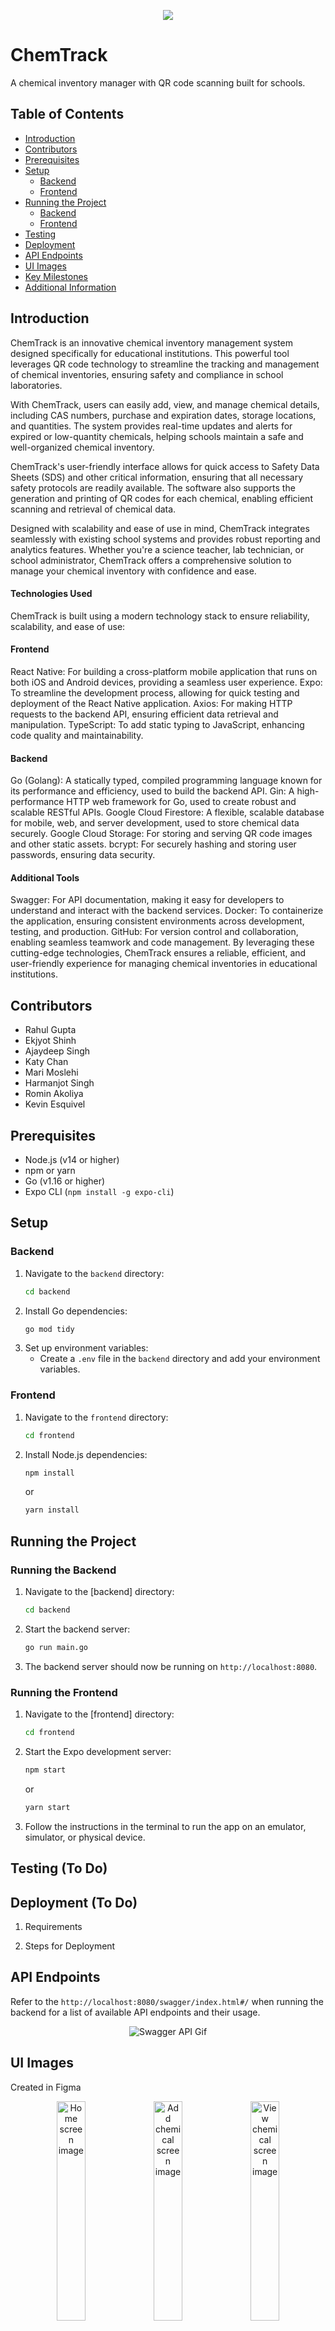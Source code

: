 <p align="center">
   <img src="./assets/banner.png"/>
</p>

# ChemTrack
A chemical inventory manager with QR code scanning built for schools.

## Table of Contents
- [Introduction](#introduction)
- [Contributors](#contributors)
- [Prerequisites](#prerequisites)
- [Setup](#setup)
  - [Backend](#backend)
  - [Frontend](#frontend)
- [Running the Project](#running-the-project)
  - [Backend](#running-the-backend)
  - [Frontend](#running-the-frontend)
- [Testing](#testing-to-do)
- [Deployment](#deployment-to-do)
- [API Endpoints](#api-endpoints)
- [UI Images](#ui-images)
- [Key Milestones](#key-milestones-for-191)
- [Additional Information](#additional-information)

## Introduction
ChemTrack is an innovative chemical inventory management system designed specifically for educational institutions. This powerful tool leverages QR code technology to streamline the tracking and management of chemical inventories, ensuring safety and compliance in school laboratories.

With ChemTrack, users can easily add, view, and manage chemical details, including CAS numbers, purchase and expiration dates, storage locations, and quantities. The system provides real-time updates and alerts for expired or low-quantity chemicals, helping schools maintain a safe and well-organized chemical inventory.

ChemTrack's user-friendly interface allows for quick access to Safety Data Sheets (SDS) and other critical information, ensuring that all necessary safety protocols are readily available. The software also supports the generation and printing of QR codes for each chemical, enabling efficient scanning and retrieval of chemical data.

Designed with scalability and ease of use in mind, ChemTrack integrates seamlessly with existing school systems and provides robust reporting and analytics features. Whether you're a science teacher, lab technician, or school administrator, ChemTrack offers a comprehensive solution to manage your chemical inventory with confidence and ease.

#### Technologies Used
ChemTrack is built using a modern technology stack to ensure reliability, scalability, and ease of use:

#### Frontend
React Native: For building a cross-platform mobile application that runs on both iOS and Android devices, providing a seamless user experience.
Expo: To streamline the development process, allowing for quick testing and deployment of the React Native application.
Axios: For making HTTP requests to the backend API, ensuring efficient data retrieval and manipulation.
TypeScript: To add static typing to JavaScript, enhancing code quality and maintainability.
#### Backend
Go (Golang): A statically typed, compiled programming language known for its performance and efficiency, used to build the backend API.
Gin: A high-performance HTTP web framework for Go, used to create robust and scalable RESTful APIs.
Google Cloud Firestore: A flexible, scalable database for mobile, web, and server development, used to store chemical data securely.
Google Cloud Storage: For storing and serving QR code images and other static assets.
bcrypt: For securely hashing and storing user passwords, ensuring data security.
#### Additional Tools
Swagger: For API documentation, making it easy for developers to understand and interact with the backend services.
Docker: To containerize the application, ensuring consistent environments across development, testing, and production.
GitHub: For version control and collaboration, enabling seamless teamwork and code management.
By leveraging these cutting-edge technologies, ChemTrack ensures a reliable, efficient, and user-friendly experience for managing chemical inventories in educational institutions.

## Contributors
- Rahul Gupta
- Ekjyot Shinh
- Ajaydeep Singh
- Katy Chan
- Mari Moslehi
- Harmanjot Singh
- Romin Akoliya
- Kevin Esquivel

## Prerequisites
- Node.js (v14 or higher)
- npm or yarn
- Go (v1.16 or higher)
- Expo CLI (`npm install -g expo-cli`)

## Setup

### Backend
1. Navigate to the `backend` directory:
    ```sh
    cd backend
    ```
2. Install Go dependencies:
    ```sh
    go mod tidy
    ```
3. Set up environment variables:
    - Create a `.env` file in the `backend` directory and add your environment variables.

### Frontend
1. Navigate to the `frontend` directory:
    ```sh
    cd frontend
    ```
2. Install Node.js dependencies:
    ```sh
    npm install
    ```
    or
    ```sh
    yarn install
    ```

## Running the Project

### Running the Backend
1. Navigate to the [backend] directory:
    ```sh
    cd backend
    ```
2. Start the backend server:
    ```sh
    go run main.go
    ```
3. The backend server should now be running on `http://localhost:8080`.

### Running the Frontend
1. Navigate to the [frontend] directory:
    ```sh
    cd frontend
    ```
2. Start the Expo development server:
    ```sh
    npm start
    ```
    or
    ```sh
    yarn start
    ```
3. Follow the instructions in the terminal to run the app on an emulator, simulator, or physical device.

## Testing (To Do)

## Deployment (To Do)
1. Requirements
   
2. Steps for Deployment

## API Endpoints
Refer to the ```http://localhost:8080/swagger/index.html#/``` when running the backend for a list of available API endpoints and their usage.

<p align="center">
    <img src="./assets/Animation.gif" alt="Swagger API Gif"/>
</p>


## UI Images
Created in Figma
<p align="center">
  <img src="./assets/figma/home.png" alt="Home screen image" width="30%">
  <img src="./assets/figma/add.png" alt="Add chemical screen image" width="30%">
  <img src="./assets/figma/view.png" alt="View chemical screen image" width="30%">
</p>

## Key Milestones for 191
- SDS viewing & uploading
- Inviting user backend functionality
- User type implementation
- QR code scanning and routing
- Label printing & generation


## Additional Information
- For more details on the project structure and code, refer to the individual files and directories.
- Ensure that you have the necessary environment variables set up for both the backend and frontend to function correctly.
